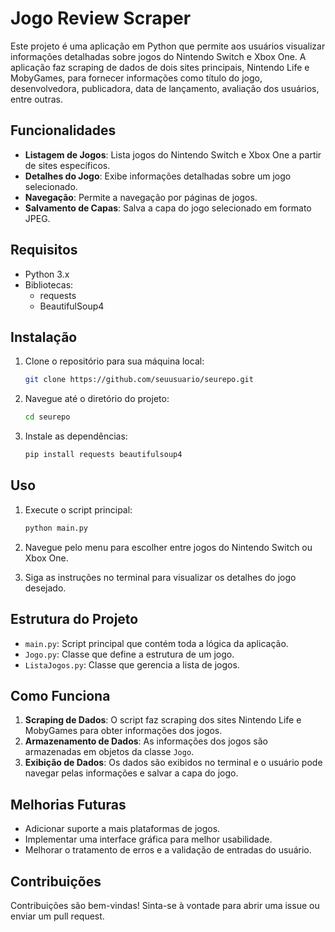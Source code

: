 # Jogo Review Scraper

Este projeto é uma aplicação em Python que permite aos usuários visualizar informações detalhadas sobre jogos do Nintendo Switch e Xbox One. A aplicação faz scraping de dados de dois sites principais, Nintendo Life e MobyGames, para fornecer informações como título do jogo, desenvolvedora, publicadora, data de lançamento, avaliação dos usuários, entre outras.

## Funcionalidades

- **Listagem de Jogos**: Lista jogos do Nintendo Switch e Xbox One a partir de sites específicos.
- **Detalhes do Jogo**: Exibe informações detalhadas sobre um jogo selecionado.
- **Navegação**: Permite a navegação por páginas de jogos.
- **Salvamento de Capas**: Salva a capa do jogo selecionado em formato JPEG.

## Requisitos

- Python 3.x
- Bibliotecas:
  - requests
  - BeautifulSoup4

## Instalação

1. Clone o repositório para sua máquina local:

    ```bash
    git clone https://github.com/seuusuario/seurepo.git
    ```

2. Navegue até o diretório do projeto:

    ```bash
    cd seurepo
    ```

3. Instale as dependências:

    ```bash
    pip install requests beautifulsoup4
    ```

## Uso

1. Execute o script principal:

    ```bash
    python main.py
    ```

2. Navegue pelo menu para escolher entre jogos do Nintendo Switch ou Xbox One.
3. Siga as instruções no terminal para visualizar os detalhes do jogo desejado.

## Estrutura do Projeto

- `main.py`: Script principal que contém toda a lógica da aplicação.
- `Jogo.py`: Classe que define a estrutura de um jogo.
- `ListaJogos.py`: Classe que gerencia a lista de jogos.

## Como Funciona

1. **Scraping de Dados**: O script faz scraping dos sites Nintendo Life e MobyGames para obter informações dos jogos.
2. **Armazenamento de Dados**: As informações dos jogos são armazenadas em objetos da classe `Jogo`.
3. **Exibição de Dados**: Os dados são exibidos no terminal e o usuário pode navegar pelas informações e salvar a capa do jogo.

## Melhorias Futuras

- Adicionar suporte a mais plataformas de jogos.
- Implementar uma interface gráfica para melhor usabilidade.
- Melhorar o tratamento de erros e a validação de entradas do usuário.

## Contribuições

Contribuições são bem-vindas! Sinta-se à vontade para abrir uma issue ou enviar um pull request.
